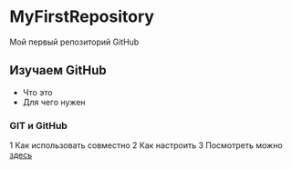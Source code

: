 # MyFirstRepository
Мой первый репозиторий GitHub
## **Изучаем GitHub** 
* Что это
* Для чего нужен
### **GIT и GitHub**
1 Как использовать совместно
2 Как настроить
3 Посмотреть можно [здесь](https://apps.skillfactory.ru/learning/course/course-v1:SkillFactory+CDEV+2021/block-v1:SkillFactory+CDEV+2021+type@sequential+block@08bc860288a24248ad5aec35f1e9662e/block-v1:SkillFactory+CDEV+2021+type@vertical+block@40d9d6e01eae4fee8296485976d59fb0)
